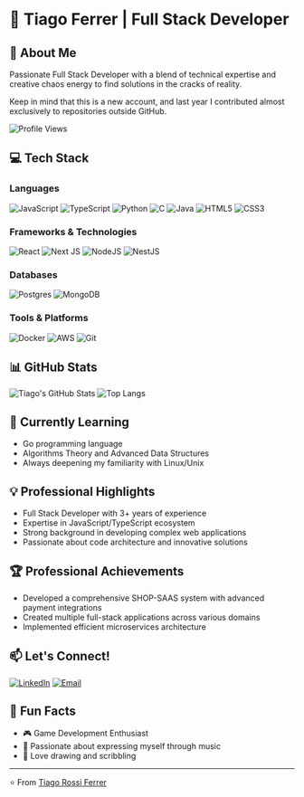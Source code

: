 # 👋 Tiago Ferrer | Full Stack Developer
## 🚀 About Me
Passionate Full Stack Developer with a blend of technical expertise and creative chaos energy to find solutions in the cracks of reality.

Keep in mind that this is a new account, and last year I contributed almost exclusively to repositories outside GitHub.

![Profile Views](https://komarev.com/ghpvc/?username=vtigo&color=blueviolet)
## 💻 Tech Stack
### Languages
![JavaScript](https://img.shields.io/badge/javascript-%23323330.svg?style=for-the-badge&logo=javascript&logoColor=%23F7DF1E)
![TypeScript](https://img.shields.io/badge/typescript-%23007ACC.svg?style=for-the-badge&logo=typescript&logoColor=white)
![Python](https://img.shields.io/badge/python-3670A0?style=for-the-badge&logo=python&logoColor=ffdd54)
![C](https://img.shields.io/badge/c-%2300599C.svg?style=for-the-badge&logo=c&logoColor=white)
![Java](https://img.shields.io/badge/java-%23ED8B00.svg?style=for-the-badge&logo=openjdk&logoColor=white)
![HTML5](https://img.shields.io/badge/html5-%23E34F26.svg?style=for-the-badge&logo=html5&logoColor=white)
![CSS3](https://img.shields.io/badge/css3-%231572B6.svg?style=for-the-badge&logo=css3&logoColor=white)
### Frameworks & Technologies
![React](https://img.shields.io/badge/react-%2320232a.svg?style=for-the-badge&logo=react&logoColor=%2361DAFB)
![Next JS](https://img.shields.io/badge/Next-black?style=for-the-badge&logo=next.js&logoColor=white)
![NodeJS](https://img.shields.io/badge/node.js-6DA55F?style=for-the-badge&logo=node.js&logoColor=white)
![NestJS](https://img.shields.io/badge/nestjs-%23E0234E.svg?style=for-the-badge&logo=nestjs&logoColor=white)
### Databases
![Postgres](https://img.shields.io/badge/postgres-%23316192.svg?style=for-the-badge&logo=postgresql&logoColor=white)
![MongoDB](https://img.shields.io/badge/MongoDB-%234ea94b.svg?style=for-the-badge&logo=mongodb&logoColor=white)
### Tools & Platforms
![Docker](https://img.shields.io/badge/docker-%230db7ed.svg?style=for-the-badge&logo=docker&logoColor=white)
![AWS](https://img.shields.io/badge/AWS-%23FF9900.svg?style=for-the-badge&logo=amazon-aws&logoColor=white)
![Git](https://img.shields.io/badge/git-%23F05033.svg?style=for-the-badge&logo=git&logoColor=white)
## 📊 GitHub Stats
![Tiago's GitHub Stats](https://github-readme-stats.vercel.app/api?username=vtigo&show_icons=true&theme=radical)
![Top Langs](https://github-readme-stats.vercel.app/api/top-langs/?username=vtigo&layout=compact&theme=radical)
## 🌱 Currently Learning
- Go programming language
- Algorithms Theory and Advanced Data Structures
- Always deepening my familiarity with Linux/Unix
## 💡 Professional Highlights
- Full Stack Developer with 3+ years of experience
- Expertise in JavaScript/TypeScript ecosystem
- Strong background in developing complex web applications
- Passionate about code architecture and innovative solutions
## 🏆 Professional Achievements
- Developed a comprehensive SHOP-SAAS system with advanced payment integrations
- Created multiple full-stack applications across various domains
- Implemented efficient microservices architecture
## 📫 Let's Connect!
[![LinkedIn](https://img.shields.io/badge/linkedin-%230077B5.svg?style=for-the-badge&logo=linkedin&logoColor=white)](https://www.linkedin.com/in/tiago-rossi-ferrer-32b29a183/)
[![Email](https://img.shields.io/badge/Email-D14836?style=for-the-badge&logo=gmail&logoColor=white)](mailto:ferrertiago.io@gmail.com)
## 🎨 Fun Facts
- 🎮 Game Development Enthusiast
- 🎵 Passionate about expressing myself through music
- 🗿 Love drawing and scribbling
---
⭐️ From [Tiago Rossi Ferrer](https://github.com/vtigo)
